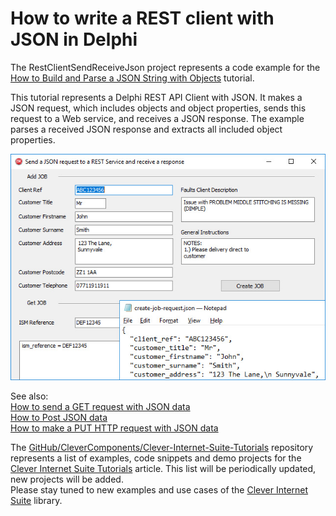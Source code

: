 # How to write a REST client with JSON in Delphi

The RestClientSendReceiveJson project represents a code example for the [How to Build and Parse a JSON String with Objects](https://www.clevercomponents.com/portal/kb/a133/how-to-build-and-parse-a-json-string-with-objects.aspx) tutorial.   

This tutorial represents a Delphi REST API Client with JSON. It makes a JSON request, which includes objects and object properties, sends this request to a Web service, and receives a JSON response. The example parses a received JSON response and extracts all included object properties.   

![Screenshot](RestClientSendReceiveJson.jpg)

See also:   
[How to send a GET request with JSON data](https://www.clevercomponents.com/portal/kb/a125/how-to-send-a-get-request-with-json-data.aspx)   
[How to Post JSON data](https://www.clevercomponents.com/portal/kb/a78/how-to-post-json-data.aspx)   
[How to make a PUT HTTP request with JSON data](https://www.clevercomponents.com/portal/kb/a110/how-to-make-the-put-http-request-with-json-data.aspx)   


The [GitHub/CleverComponents/Clever-Internet-Suite-Tutorials](https://github.com/CleverComponents/Clever-Internet-Suite-Tutorials) repository represents a list of examples, code snippets and demo projects for the [Clever Internet Suite Tutorials](https://www.clevercomponents.com/articles/article035/) article. This list will be periodically updated, new projects will be added.   
Please stay tuned to new examples and use cases of the [Clever Internet Suite](https://www.clevercomponents.com/products/inetsuite/) library.
